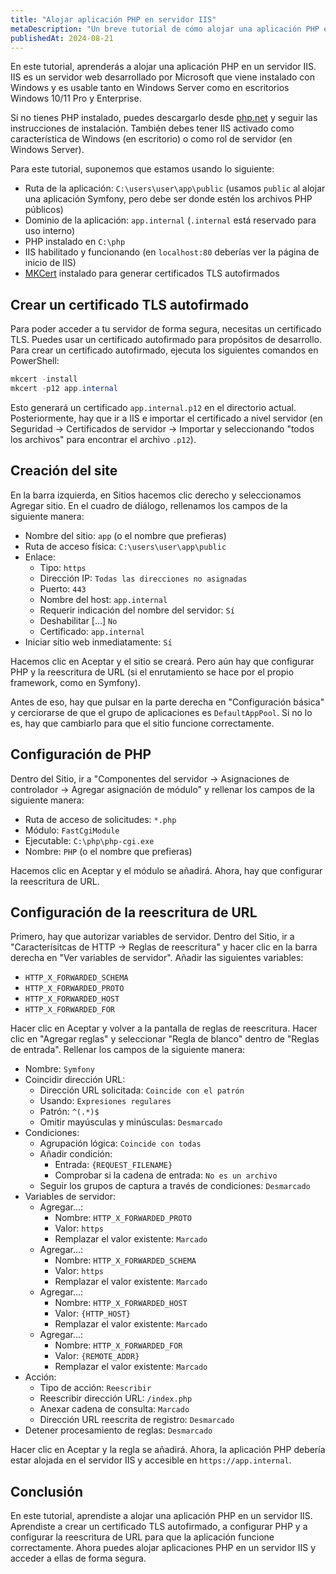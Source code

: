 ```yaml
---
title: "Alojar aplicación PHP en servidor IIS"
metaDescription: "Un breve tutorial de cómo alojar una aplicación PHP en un servidor IIS para desarrollo"
publishedAt: 2024-08-21
---
```


En este tutorial, aprenderás a alojar una aplicación PHP en un servidor IIS. IIS es un servidor web desarrollado por Microsoft que viene instalado con Windows y es usable tanto en Windows Server como en escritorios Windows 10/11 Pro y Enterprise.

Si no tienes PHP instalado, puedes descargarlo desde [php.net](https://www.php.net/downloads) y seguir las instrucciones de instalación. También debes tener IIS activado como característica de Windows (en escritorio) o como rol de servidor (en Windows Server).

Para este tutorial, suponemos que estamos usando lo siguiente:

- Ruta de la aplicación: `C:\users\user\app\public` (usamos `public` al alojar una aplicación Symfony, pero debe ser donde estén los archivos PHP públicos)
- Dominio de la aplicación: `app.internal` (`.internal` está reservado para uso interno)
- PHP instalado en `C:\php`
- IIS habilitado y funcionando (en `localhost:80` deberías ver la página de inicio de IIS)
- [MKCert](https://mkcert.dev) instalado para generar certificados TLS autofirmados

## Crear un certificado TLS autofirmado

Para poder acceder a tu servidor de forma segura, necesitas un certificado TLS. Puedes usar un certificado autofirmado para propósitos de desarrollo. Para crear un certificado autofirmado, ejecuta los siguientes comandos en PowerShell:

```powershell
mkcert -install
mkcert -p12 app.internal
```

Esto generará un certificado `app.internal.p12` en el directorio actual. Posteriormente, hay que ir a IIS e importar el certificado a nivel servidor (en Seguridad -> Certificados de servidor -> Importar y seleccionando "todos los archivos" para encontrar el archivo `.p12`).

## Creación del site

En la barra izquierda, en Sitios hacemos clic derecho y seleccionamos Agregar sitio. En el cuadro de diálogo, rellenamos los campos de la siguiente manera:

- Nombre del sitio: `app` (o el nombre que prefieras)
- Ruta de acceso física: `C:\users\user\app\public`
- Enlace:
    - Tipo: `https`
    - Dirección IP: `Todas las direcciones no asignadas`
    - Puerto: `443` 
    - Nombre del host: `app.internal`
    - Requerir indicación del nombre del servidor: `Sí`
    - Deshabilitar [...] `No`
    - Certificado: `app.internal`
- Iniciar sitio web inmediatamente: `Sí`

Hacemos clic en Aceptar y el sitio se creará. Pero aún hay que configurar PHP y la reescritura de URL (si el enrutamiento se hace por el propio framework, como en Symfony).

Antes de eso, hay que pulsar en la parte derecha en "Configuración básica" y cerciorarse de que el grupo de aplicaciones es `DefaultAppPool`. Si no lo es, hay que cambiarlo para que el sitio funcione correctamente.

## Configuración de PHP

Dentro del Sitio, ir a "Componentes del servidor -> Asignaciones de controlador -> Agregar asignación de módulo" y rellenar los campos de la siguiente manera:
- Ruta de acceso de solicitudes: `*.php`
- Módulo: `FastCgiModule`
- Ejecutable: `C:\php\php-cgi.exe`
- Nombre: `PHP` (o el nombre que prefieras)

Hacemos clic en Aceptar y el módulo se añadirá. Ahora, hay que configurar la reescritura de URL.

## Configuración de la reescritura de URL

Primero, hay que autorizar variables de servidor. Dentro del Sitio, ir a "Caracterísitcas de HTTP -> Reglas de reescritura" y hacer clic en la barra derecha en "Ver variables de servidor". Añadir las siguientes variables:

- `HTTP_X_FORWARDED_SCHEMA`
- `HTTP_X_FORWARDED_PROTO`
- `HTTP_X_FORWARDED_HOST`
- `HTTP_X_FORWARDED_FOR`

Hacer clic en Aceptar y volver a la pantalla de reglas de reescritura. Hacer clic en "Agregar reglas" y seleccionar "Regla de blanco" dentro de "Reglas de entrada". Rellenar los campos de la siguiente manera:

- Nombre: `Symfony`
- Coincidir dirección URL:
    - Dirección URL solicitada: `Coincide con el patrón`
    - Usando: `Expresiones regulares`
    - Patrón: `^(.*)$`
    - Omitir mayúsculas y minúsculas: `Desmarcado`
- Condiciones:
    - Agrupación lógica: `Coincide con todas`
    - Añadir condición:
        - Entrada: `{REQUEST_FILENAME}`
        - Comprobar si la cadena de entrada: `No es un archivo`
    - Seguir los grupos de captura a través de condiciones: `Desmarcado`
- Variables de servidor:
    - Agregar...:
        - Nombre: `HTTP_X_FORWARDED_PROTO`
        - Valor: `https`
        - Remplazar el valor existente: `Marcado`
    - Agregar...:
        - Nombre: `HTTP_X_FORWARDED_SCHEMA`
        - Valor: `https`
        - Remplazar el valor existente: `Marcado`
    - Agregar...:
        - Nombre: `HTTP_X_FORWARDED_HOST`
        - Valor: `{HTTP_HOST}`
        - Remplazar el valor existente: `Marcado`
    - Agregar...:
        - Nombre: `HTTP_X_FORWARDED_FOR`
        - Valor: `{REMOTE_ADDR}`
        - Remplazar el valor existente: `Marcado`
- Acción:
    - Tipo de acción: `Reescribir`
    - Reescribir dirección URL: `/index.php`
    - Anexar cadena de consulta: `Marcado`
    - Dirección URL reescrita de registro: `Desmarcado`
- Detener procesamiento de reglas: `Desmarcado`

Hacer clic en Aceptar y la regla se añadirá. Ahora, la aplicación PHP debería estar alojada en el servidor IIS y accesible en `https://app.internal`.

## Conclusión

En este tutorial, aprendiste a alojar una aplicación PHP en un servidor IIS. Aprendiste a crear un certificado TLS autofirmado, a configurar PHP y a configurar la reescritura de URL para que la aplicación funcione correctamente. Ahora puedes alojar aplicaciones PHP en un servidor IIS y acceder a ellas de forma segura.